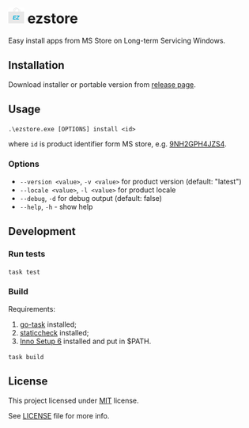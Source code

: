 # ![icon](/dist/icon16.png) ezstore
Easy install apps from MS Store on Long-term Servicing Windows.

## Installation

Download installer or portable version from
[release page](https://github.com/blbrdv/ezstore/releases).

## Usage

`.\ezstore.exe [OPTIONS] install <id>`

where `id` is product identifier form MS store, e.g.
[9NH2GPH4JZS4](https://apps.microsoft.com/store/detail/tiktok/9NH2GPH4JZS4).

### Options
  - `--version <value>`, `-v <value>` for product version (default: "latest")
  - `--locale <value>`, `-l <value>` for product locale
  - `--debug`, `-d` for debug output (default: false)
  - `--help`, `-h` - show help

## Development

### Run tests

`task test`

### Build

Requirements:

 1. [go-task](https://github.com/go-task/task) installed;
 2. [staticcheck](https://staticcheck.dev/) installed;
 3. [Inno Setup 6](https://jrsoftware.org/isinfo.php) installed and put in $PATH.

`task build`

## License

This project licensed under [MIT](https://opensource.org/license/mit/) license.

See [LICENSE](LICENSE) file for more info.
